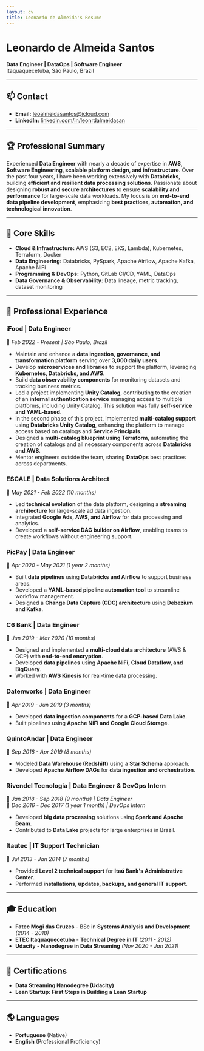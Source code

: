 ```yaml
---
layout: cv
title: Leonardo de Almeida's Resume
---
```


# Leonardo de Almeida Santos
**Data Engineer | DataOps | Software Engineer**  
Itaquaquecetuba, São Paulo, Brazil  

---

## 📫 Contact  
- **Email:** leoalmeidasantos@icloud.com  
- **LinkedIn:** [linkedin.com/in/leonrdalmeidasan](https://www.linkedin.com/in/leonrdalmeidasan)  

---

## 🏆 Professional Summary  
Experienced **Data Engineer** with nearly a decade of expertise in **AWS, Software Engineering, scalable platform design, and infrastructure**. Over the past four years, I have been working extensively with **Databricks**, building **efficient and resilient data processing solutions**. Passionate about designing **robust and secure architectures** to ensure **scalability and performance** for large-scale data workloads. My focus is on **end-to-end data pipeline development**, emphasizing **best practices, automation, and technological innovation**.

---

## 🔧 Core Skills  
- **Cloud & Infrastructure:** AWS (S3, EC2, EKS, Lambda), Kubernetes, Terraform, Docker  
- **Data Engineering:** Databricks, PySpark, Apache Airflow, Apache Kafka, Apache NiFi  
- **Programming & DevOps:** Python, GitLab CI/CD, YAML, DataOps  
- **Data Governance & Observability:** Data lineage, metric tracking, dataset monitoring  

---

## 💼 Professional Experience  

### **iFood | Data Engineer**  
📅 *Feb 2022 - Present | São Paulo, Brazil*  
- Maintain and enhance a **data ingestion, governance, and transformation platform** serving over **3,000 daily users**.
- Develop **microservices and libraries** to support the platform, leveraging **Kubernetes, Databricks, and AWS**.
- Build **data observability components** for monitoring datasets and tracking business metrics.
- Led a project implementing **Unity Catalog**, contributing to the creation of an **internal authentication service** managing access to multiple platforms, including Unity Catalog. This solution was fully **self-service and YAML-based**.
- In the second phase of this project, implemented **multi-catalog support** using **Databricks Unity Catalog**, enhancing the platform to manage access based on catalogs and **Service Principals**.
- Designed a **multi-catalog blueprint using Terraform**, automating the creation of catalogs and all necessary components across **Databricks and AWS**.
- Mentor engineers outside the team, sharing **DataOps** best practices across departments.

### **ESCALE | Data Solutions Architect**  
📅 *May 2021 - Feb 2022 (10 months)*  
- Led **technical evolution** of the data platform, designing a **streaming architecture** for large-scale ad data ingestion.
- Integrated **Google Ads, AWS, and Airflow** for data processing and analytics.
- Developed a **self-service DAG builder on Airflow**, enabling teams to create workflows without engineering support.

### **PicPay | Data Engineer**  
📅 *Apr 2020 - May 2021 (1 year 2 months)*  
- Built **data pipelines** using **Databricks and Airflow** to support business areas.
- Developed a **YAML-based pipeline automation tool** to streamline workflow management.
- Designed a **Change Data Capture (CDC) architecture** using **Debezium and Kafka**.

### **C6 Bank | Data Engineer**  
📅 *Jun 2019 - Mar 2020 (10 months)*  
- Designed and implemented a **multi-cloud data architecture** (AWS & GCP) with **end-to-end encryption**.
- Developed **data pipelines** using **Apache NiFi, Cloud Dataflow, and BigQuery**.
- Worked with **AWS Kinesis** for real-time data processing.

### **Datenworks | Data Engineer**  
📅 *Apr 2019 - Jun 2019 (3 months)*  
- Developed **data ingestion components** for a **GCP-based Data Lake**.
- Built pipelines using **Apache NiFi and Google Cloud Storage**.

### **QuintoAndar | Data Engineer**  
📅 *Sep 2018 - Apr 2019 (8 months)*  
- Modeled **Data Warehouse (Redshift)** using a **Star Schema** approach.
- Developed **Apache Airflow DAGs** for **data ingestion and orchestration**.

### **Rivendel Tecnologia | Data Engineer & DevOps Intern**  
📅 *Jan 2018 - Sep 2018 (9 months) | Data Engineer*  
📅 *Dec 2016 - Dec 2017 (1 year 1 month) | DevOps Intern*  
- Developed **big data processing** solutions using **Spark and Apache Beam**.
- Contributed to **Data Lake** projects for large enterprises in Brazil.

### **Itautec | IT Support Technician**  
📅 *Jul 2013 - Jan 2014 (7 months)*  
- Provided **Level 2 technical support** for **Itaú Bank's Administrative Center**.
- Performed **installations, updates, backups, and general IT support**.

---

## 🎓 Education  
- **Fatec Mogi das Cruzes** - BSc in **Systems Analysis and Development** *(2014 - 2018)*  
- **ETEC Itaquaquecetuba** - **Technical Degree in IT** *(2011 - 2012)*  
- **Udacity** - **Nanodegree in Data Streaming** *(Nov 2020 - Jan 2021)*  

---

## 📜 Certifications  
- **Data Streaming Nanodegree (Udacity)**  
- **Lean Startup: First Steps in Building a Lean Startup**  

---

## 🌎 Languages  
- **Portuguese** (Native)  
- **English** (Professional Proficiency)
